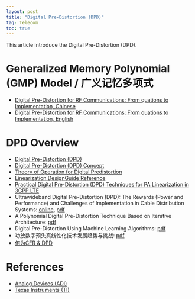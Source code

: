 ```yaml
---
layout: post
title: "Digital Pre-Distortion (DPD)"
tag: Telecom
toc: true
---
```


This article introduce the Digital Pre-Distortion (DPD).

<!--more-->

# Generalized Memory Polynomial (GMP) Model / 广义记忆多项式

* [Digital Pre-Distortion for RF Communications: From quations to Implementation, Chinese](/docs/Digital_Predistortion_for_RF_Communications_Chinese.pdf)
* [Digital Pre-Distortion for RF Communications: From quations to Implementation, English](/docs/Digital_Predistortion_for_RF_Communications_English.pdf)

# DPD Overview

* [Digital Pre-Distortion (DPD)](/docs/Digital_Pre-Distortion.pdf)
* [Digital Pre-Distortion (DPD) Concept](/docs/Digital_Pre-Distortion_Concept.pdf)
* [Theory of Operation for Digital Predistortion](/docs/Theory_of_Operation_for_Digital_Predistortion.pdf)
* [Linearization DesignGuide Reference](/docs/Linearization_DesignGuide_Reference.pdf)
* [Practical Digital Pre-Distortion (DPD) Techniques for PA Linearization in 3GPP LTE](/docs/Practical_Digital_Pre-Distortion_Techniques_for_PA_Linearization_in_3GPP_LTE.pdf)
* Ultrawideband Digital Pre-Distortion (DPD): The Rewards (Power and Performance) and Challenges of Implementation in Cable Distribution Systems: [online](https://www.analog.com/en/analog-dialogue/articles/ultrawideband-digital-predistortion-rewards-and-challenge-of-implementation-in-cable-system.html), [pdf](/docs/Ultrawideband_Digital_Predistortion.pdf)
* A Polynomial Digital Pre-Distortion Technique Based on Iterative Architecture: [pdf](/docs/A_Polynomial_Digital_Pre-Distortion_Technique_Base.pdf)
* Digital Pre-Distortion Using Machine Learning Algorithms: [pdf](/docs/Digital_Predistortion_Using_Machine_Learning_Algorithms.pdf)
* 功放数字预失真线性化技术发展趋势与挑战: [pdf](/docs/Digital_Pre-Distortion_development_trends_and_key_techniques.pdf)
* [何为CFR & DPD](/docs/CFR_and_DPD.pdf)

# References

* [Analog Devices (ADI)](https://www.analog.com/)
* [Texas Instruments (TI)](https://www.ti.com/)

